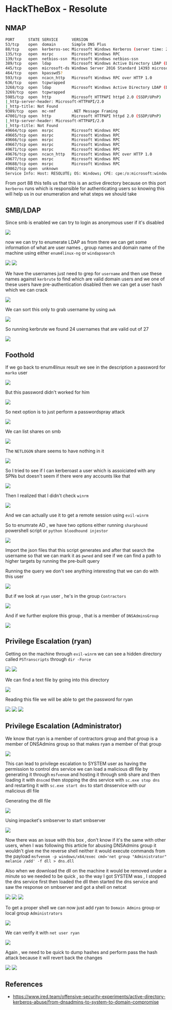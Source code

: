 # HackTheBox - Resolute

## NMAP

```bash
PORT      STATE SERVICE      VERSION        
53/tcp    open  domain       Simple DNS Plus
88/tcp    open  kerberos-sec Microsoft Windows Kerberos (server time: 2021-12-15 09:37:43Z)                      
135/tcp   open  msrpc        Microsoft Windows RPC
139/tcp   open  netbios-ssn  Microsoft Windows netbios-ssn
389/tcp   open  ldap         Microsoft Windows Active Directory LDAP (Domain: megabank.local, Site: Default-First-Site-Name)
445/tcp   open  microsoft-ds Windows Server 2016 Standard 14393 microsoft-ds (workgroup: MEGABANK)               
464/tcp   open  kpasswd5?         
593/tcp   open  ncacn_http   Microsoft Windows RPC over HTTP 1.0     
636/tcp   open  tcpwrapped
3268/tcp  open  ldap         Microsoft Windows Active Directory LDAP (Domain: megabank.local, Site: Default-First-Site-Name)
3269/tcp  open  tcpwrapped
5985/tcp  open  http         Microsoft HTTPAPI httpd 2.0 (SSDP/UPnP)    
|_http-server-header: Microsoft-HTTPAPI/2.0
|_http-title: Not Found                    
9389/tcp  open  mc-nmf       .NET Message Framing        
47001/tcp open  http         Microsoft HTTPAPI httpd 2.0 (SSDP/UPnP)
|_http-server-header: Microsoft-HTTPAPI/2.0             
|_http-title: Not Found                      
49664/tcp open  msrpc        Microsoft Windows RPC
49665/tcp open  msrpc        Microsoft Windows RPC
49666/tcp open  msrpc        Microsoft Windows RPC
49667/tcp open  msrpc        Microsoft Windows RPC
49671/tcp open  msrpc        Microsoft Windows RPC
49676/tcp open  ncacn_http   Microsoft Windows RPC over HTTP 1.0
49677/tcp open  msrpc        Microsoft Windows RPC
49688/tcp open  msrpc        Microsoft Windows RPC
49862/tcp open  unknown
Service Info: Host: RESOLUTE; OS: Windows; CPE: cpe:/o:microsoft:windows

```

From port 88 this tells us that this is an active directory because on this port `kerberos` runs which is responsible for authenticating users so knowing this will help us in our enumeration and what steps we should take

## SMB/LDAP

Since smb is enabled we can try to login as anonymous user if it's disabled

<img src="https://i.imgur.com/lrb6YVR.png"/>

now we can try to enumerate LDAP as from there we can get some information of what are user names , group names and domain name of the machine using either `enum4linux-ng` or `windapsearch`

<img src="https://i.imgur.com/p3pALUm.png"/>

<img src="https://i.imgur.com/Dc0LQVd.png"/>

We have the usernames just need to grep for `username` and then use these names against `kerbrute` to find which are valid domain users and we one of these users have pre-authentication disabled then we can get a user hash which we can crack

<img src="https://i.imgur.com/WdBCxC1.png"/>

We can sort this only to grab username by using `awk`

<img src="https://i.imgur.com/xsniwoV.png"/>

So running kerbrute we found 24 usernames that are valid out of 27

<img src="https://i.imgur.com/63jbK6C.png"/>

## Foothold

If we go back to enum4linux result we see in the description a password for `marko` user

<img src="https://i.imgur.com/qlh0Quy.png"/>

But this password didn't worked for him

<img src="https://i.imgur.com/sXPDe2U.png"/>

So next option is to just perform a passwordspray attack

<img src="https://i.imgur.com/2Pi1mOQ.png"/>

We can list shares on smb

<img src="https://i.imgur.com/YcoAURW.png"/>

The `NETLOGON` share seems to have nothing in it

<img src="https://i.imgur.com/Yba1SaF.png"/>

So I tried to see if I can kerberoast a user which is assoiciated with any SPNs but doesn't seem if there were any accounts like that 

<img src="https://i.imgur.com/PKI7Usa.png"/>

Then I realized that I didn't check `winrm`

<img src="https://i.imgur.com/8NSjD3D.png"/>

And we can actually use it to get a remote session using `evil-winrm`

So to enumrate AD , we have two options either running `sharphound`  powershell script or `python bloodhound injestor`

<img src="https://i.imgur.com/2pvClra.png"/>

Import the json files that this script generates and after that search the username so that we can mark it as `pwned` and see if we can find a path to higher targets by running the pre-built query

<imgs src="https://i.imgur.com/VTebdQn.png"/>

Running the query we don't see anything interesting that we can do with this user

<img src="https://i.imgur.com/bvJ2g8t.png"/>


But if we look at `ryan` user , he's in the group `Contractors`

<img src="https://i.imgur.com/oYcnW78.png"/>

And if we further explore this group , that is a member of `DNSAdminsGroup`

<img src="https://i.imgur.com/OEtflR8.png"/>

## Privilege Escalation (ryan)

Getting on the machine through `evil-winrm` we can see a hidden directory called `PSTranscripts` through `dir -Force`
 
<img src="https://i.imgur.com/1wPL6En.png"/>

<img src="https://i.imgur.com/ZMPo5XC.png"/>

We can find a text file by going into this directory

<img src="https://i.imgur.com/YgnBDJM.png"/>

Reading this file we will be able to get the password for ryan

<img src="https://i.imgur.com/RYv9KHy.png"/>

<img src="https://i.imgur.com/02hnInm.png"/>

<img src="https://i.imgur.com/s9SMP2b.png"/>

## Privilege Escalation (Administrator)

We know that ryan is a member of contractors group and that group is a member of DNSAdmins group so that makes ryan a member of that group

<img src="https://i.imgur.com/WLP5Wk5.png"/>

This can lead to privilege escalation to SYSTEM user as having the permission to control dns service we can load a malicious dll file by generating it through `msfvenom` and hosting it through smb share and then loading it with `dnscmd` then stopping the dns service with `sc.exe stop dns` and restarting it with `sc.exe start dns` to start dnsservice with our malicious dll file 

Generating the dll file 

<img src="https://i.imgur.com/tABGHF8.png"/>

Using impacket's smbserver to start smbserver

<img src="https://i.imgur.com/SXn4wup.png"/>

Now there was an issue with this box , don't know if it's the same with other users, when I was following this article for abusing DNSAdmins group it wouldn't give me the reverse shell neither it would execute commands from the payload `msfvenom -p windows/x64/exec cmd='net group "Administrator" melanie /add' -f dll > dns.dll`

Also when we download the dll on the machine it would be removed under a minute so we needed to be quick , so the way I got SYSTEM was , I stopped the dns service first then loaded the dll then started the dns service and saw the response on smbserver and got a shell on netcat

<img src="https://i.imgur.com/vYsSEy8.png"/>

<img src="https://i.imgur.com/PmNKGfy.png"/>

<img src="https://i.imgur.com/dJ45hFI.png"/>

To get a proper shell  we can now just add ryan to `Domain Admins` group or local group `Administrators` 

<img src="https://i.imgur.com/hOnzAO4.png"/>

We can verify it with `net user ryan`

<img src="https://i.imgur.com/dJkDSBB.png"/>

Again , we need to be quick to dump hashes and perform pass the hash attack because it will revert back the changes

<img src="https://i.imgur.com/q5n6Nzf.png"/>

<img src="https://i.imgur.com/V5IHOZS.png"/>


## References
- https://www.ired.team/offensive-security-experiments/active-directory-kerberos-abuse/from-dnsadmins-to-system-to-domain-compromise
